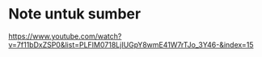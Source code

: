 # Note untuk sumber

<https://www.youtube.com/watch?v=7f11bDxZSP0&list=PLFIM0718LjIUGpY8wmE41W7rTJo_3Y46-&index=15>
